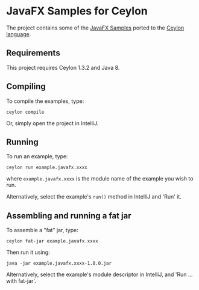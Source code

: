 # JavaFX Samples for Ceylon

The project contains some of the [JavaFX Samples][]
ported to the [Ceylon language][].

[Ceylon language]: http://ceylon-lang.org
[JavaFX Samples]: https://docs.oracle.com/javase/8/javafx/get-started-tutorial/get_start_apps.htm

## Requirements

This project requires Ceylon 1.3.2 and Java 8.

## Compiling

To compile the examples, type:

    ceylon compile

Or, simply open the project in IntelliJ.

## Running

To run an example, type:

    ceylon run example.javafx.xxxx

where `example.javafx.xxxx` is the module name of 
the example you wish to run.

Alternatively, select the example's `run()` method in
IntelliJ and 'Run' it.

## Assembling and running a fat jar

To assemble a "fat" jar, type:

    ceylon fat-jar example.javafx.xxxx

Then run it using:

    java -jar example.javafx.xxxx-1.0.0.jar

Alternatively, select the example's module descriptor in
IntelliJ, and 'Run ... with fat-jar'.